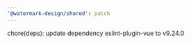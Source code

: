 ```yaml
---
'@watermark-design/shared': patch
---
```


chore(deps): update dependency eslint-plugin-vue to v9.24.0
